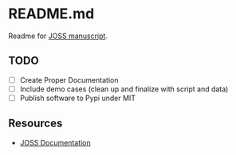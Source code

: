 # README.md

Readme for [JOSS manuscript](https://joss.theoj.org/).

## TODO

- [ ] Create Proper Documentation
- [ ] Include demo cases (clean up and finalize with script and data)
- [ ] Publish software to Pypi under MIT

## Resources
- [JOSS Documentation](https://joss.readthedocs.io/en/latest/submitting.html)